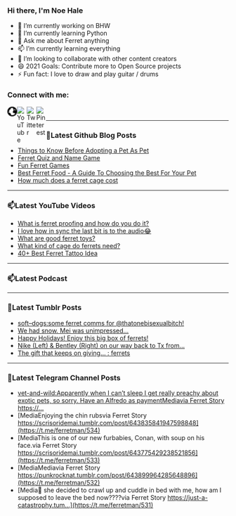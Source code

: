 ### Hi there, I'm Noe Hale

- 🔭 I’m currently working on BHW
- 🌱 I’m currently learning Python
- 💬 Ask me about Ferret anything
- 📫 I’m currently learning everything
- 🔭 I’m looking to collaborate with other content creators
- 😄 2021 Goals: Contribute more to Open Source projects
- ⚡ Fun fact: I love to draw and play guitar / drums

### Connect with me:

[<img align="left" alt="ferretvoice.com" width="22px" src="https://raw.githubusercontent.com/iconic/open-iconic/master/svg/globe.svg" />](https://ferretvoice.com)
[<img align="left" alt="YouTube" width="22px" src="https://cdn.jsdelivr.net/npm/simple-icons@v3/icons/youtube.svg" />](https://www.youtube.com/channel/UCk665XTfaMLVwFVWUmgnDiw)
[<img align="left" alt="Twitter" width="22px" src="https://cdn.jsdelivr.net/npm/simple-icons@v3/icons/twitter.svg" />](https://twitter.com/voiceferret)
[<img align="left" alt="Pinterest" width="22px" src="https://cdn.jsdelivr.net/npm/simple-icons@v3/icons/pinterest.svg" />](https://www.pinterest.com/voiceferret/)

<br />

---
### 🔭Latest Github Blog Posts
<!-- GITHUB:START -->
- [Things to Know Before Adopting a Pet As Pet](http://noehale.github.io/things-to-know-before-adopting-a-pet-as-pet/)
- [Ferret Quiz and Name Game](http://noehale.github.io/ferret-quiz/)
- [Fun Ferret Games](http://noehale.github.io/fun-ferret-games/)
- [Best Ferret Food - A Guide To Choosing the Best For Your Pet](http://noehale.github.io/best-ferret-food/)
- [How much does a ferret cage cost](http://noehale.github.io/how-much-does-a-ferret-cage-cost/)
<!-- GITHUB:END -->
---
### 📫Latest YouTube Videos

<!-- YOUTUBE:START -->
- [What is ferret proofing and how do you do it?](https://www.youtube.com/watch?v=81Syh_DJBQQ)
- [I love how in sync the last bit is to the audio😂](https://www.youtube.com/watch?v=WHBeGHwSlGY)
- [What are good ferret toys?](https://www.youtube.com/watch?v=tPxRilBzc0s)
- [What kind of cage do ferrets need?](https://www.youtube.com/watch?v=xzz6hC3sR5A)
- [40+ Best Ferret Tattoo Idea](https://www.youtube.com/watch?v=KIKqduR6Xcs)
<!-- YOUTUBE:END -->

---
### 📫Latest Podcast

<!-- PODCAST:START -->
<!-- PODCAST:END -->
---
### 📝Latest Tumblr Posts

<!-- TUMBLR:START -->
- [soft–dogs:some ferret comms for @thatonebisexualbitch!](https://come-forth-into-the-light.tumblr.com/post/644020821809053697)
- [We had snow. Mei was unimpressed…](https://come-forth-into-the-light.tumblr.com/post/643998077310631937)
- [Happy Holidays! Enjoy this big box of ferrets!](https://come-forth-into-the-light.tumblr.com/post/643952892343156736)
- [Nike (Left) & Bentley (Right) on our way back to Tx from...](https://come-forth-into-the-light.tumblr.com/post/643930218010230784)
- [The gift that keeps on giving… : ferrets](https://come-forth-into-the-light.tumblr.com/post/643907548584558592)
<!-- TUMBLR:END -->
---
### 📝Latest Telegram Channel Posts

<!-- TELEGRAM:START -->
- [vet-and-wild:Apparently when I can’t sleep I get really preachy about exotic pets, so sorry. Have an Alfredo as paymentMediavia Ferret Story https://...](https://t.me/ferretman/535)
- [MediaEnjoying the chin rubsvia Ferret Story https://scrisoridemai.tumblr.com/post/643835841947598848](https://t.me/ferretman/534)
- [MediaThis is one of our new furbabies, Conan, with soup on his face.via Ferret Story https://scrisoridemai.tumblr.com/post/643775429238521856](https://t.me/ferretman/533)
- [MediaMediavia Ferret Story https://punkrocknat.tumblr.com/post/643899964285648896](https://t.me/ferretman/532)
- [Media🥺 she decided to crawl up and cuddle in bed with me, how am I supposed to leave the bed now????via Ferret Story https://just-a-catastrophy.tum...](https://t.me/ferretman/531)
<!-- TELEGRAM:END -->
